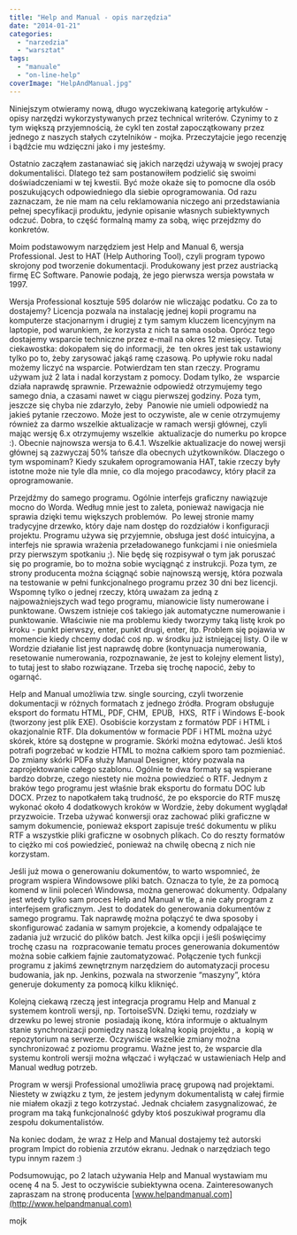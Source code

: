 ```yaml
---
title: "Help and Manual - opis narzędzia"
date: "2014-01-21"
categories:
  - "narzedzia"
  - "warsztat"
tags:
  - "manuale"
  - "on-line-help"
coverImage: "HelpAndManual.jpg"
---
```


Niniejszym otwieramy nową, długo wyczekiwaną kategorię artykułów - opisy narzędzi wykorzystywanych przez technical writerów. Czynimy to z tym większą przyjemnością, że cykl ten został zapoczątkowany przez jednego z naszych stałych czytelników - mojka. Przeczytajcie jego recenzję i bądźcie mu wdzięczni jako i my jesteśmy.

Ostatnio zacząłem zastanawiać się jakich narzędzi używają w swojej pracy dokumentaliści. Dlatego też sam postanowiłem podzielić się swoimi doświadczeniami w tej kwestii. Być może okaże się to pomocne dla osób poszukujących odpowiedniego dla siebie oprogramowania. Od razu zaznaczam, że nie mam na celu reklamowania niczego ani przedstawiania pełnej specyfikacji produktu, jedynie opisanie własnych subiektywnych odczuć. Dobra, to część formalną mamy za sobą, więc przejdzmy do konkretów.

Moim podstawowym narzędziem jest Help and Manual 6, wersja Professional. Jest to HAT (Help Authoring Tool), czyli program typowo skrojony pod tworzenie dokumentacji. Produkowany jest przez austriacką firmę EC Software. Panowie podają, że jego pierwsza wersja powstała w 1997.

Wersja Professional kosztuje 595 dolarów nie wliczając podatku. Co za to dostajemy? Licencja pozwala na instalację jednej kopii programu na komputerze stacjonarnym i drugiej z tym samym kluczem licencyjnym na laptopie, pod warunkiem, że korzysta z nich ta sama osoba. Oprócz tego dostajemy wsparcie techniczne przez e-mail na okres 12 miesięcy. Tutaj ciekawostka: dokopałem się do informacji, że  ten okres jest tak ustawiony tylko po to, żeby zarysować jakąś ramę czasową. Po upływie roku nadal możemy liczyć na wsparcie. Potwierdzam ten stan rzeczy. Programu używam już 2 lata i nadal korzystam z pomocy. Dodam tylko, że  wsparcie działa naprawdę sprawnie. Przeważnie odpowiedź otrzymujemy tego samego dnia, a czasami nawet w ciągu pierwszej godziny. Poza tym, jeszcze się chyba nie zdarzyło, żeby  Panowie nie umieli odpowiedź na jakieś pytanie rzeczowo. Może jest to oczywiste, ale w cenie otrzymujemy  również za darmo wszelkie aktualizacje w ramach wersji głównej, czyli mając wersję 6.x otrzymujemy wszelkie  aktualizacje do numerku po kropce :). Obecnie najnowsza wersja to 6.4.1. Wszelkie aktualizacje do nowej wersji głównej są zazwyczaj 50% tańsze dla obecnych użytkowników. Dlaczego o tym wspominam? Kiedy szukałem oprogramowania HAT, takie rzeczy były istotne może nie tyle dla mnie, co dla mojego pracodawcy, który płacił za oprogramowanie.

Przejdźmy do samego programu. Ogólnie interfejs graficzny nawiązuje mocno do Worda. Według mnie jest to zaleta, ponieważ nawigacja nie sprawia dzięki temu większych problemów.  Po lewej stronie mamy tradycyjne drzewko, który daje nam dostęp do rozdziałów i konfiguracji projektu. Programu używa się przyjemnie, obsługa jest dość intuicyjna, a interfejs nie sprawia wrażenia przeładowanego funkcjami i nie onieśmiela przy pierwszym spotkaniu ;). Nie będę się rozpisywał o tym jak poruszać się po programie, bo to można sobie wyciągnąć z instrukcji. Poza tym, ze strony producenta można ściągnąć sobie najnowszą wersję, która pozwala na testowanie w pełni funkcjonalnego programu przez 30 dni bez licencji.  Wspomnę tylko o jednej rzeczy, którą uważam za jedną z najpoważniejszych wad tego programu, mianowicie listy numerowane i punktowane. Owszem istnieje coś takiego jak automatyczne numerowanie i punktowanie. Właściwie nie ma problemu kiedy tworzymy taką listę krok po kroku - punkt pierwszy, enter, punkt drugi, enter, itp. Problem się pojawia w momencie kiedy chcemy dodać coś np. w środku już istniejącej listy. O ile w Wordzie działanie list jest naprawdę dobre (kontynuacja numerowania, resetowanie numerowania, rozpoznawanie, że jest to kolejny element listy), to tutaj jest to słabo rozwiązane. Trzeba się trochę napocić, żeby to ogarnąć.

Help and Manual umożliwia tzw. single sourcing, czyli tworzenie dokumentacji w różnych formatach z jednego źródła. Program obsługuje eksport do formatu HTML, PDF, CHM,  EPUB,  HXS,  RTF i Windows E-book (tworzony jest plik EXE). Osobiście korzystam z formatów PDF i HTML i okazjonalnie RTF. Dla dokumentów w formacie PDF i HTML można użyć skórek, które są dostępne w programie. Skórki można edytować. Jeśli ktoś potrafi pogrzebać w kodzie HTML to można całkiem sporo tam pozmieniać. Do zmiany skórki PDFa służy Manual Designer, który pozwala na zaprojektowanie całego szablonu. Ogólnie te dwa formaty są wspierane bardzo dobrze, czego niestety nie można powiedzieć o RTF. Jednym z braków tego programu jest właśnie brak eksportu do formatu DOC lub DOCX. Przez to napotkałem taką trudność, że po eksporcie do RTF muszę wykonać około 4 dodatkowych kroków w Wordzie, żeby dokument wyglądał przyzwoicie. Trzeba używać konwersji oraz zachować pliki graficzne w samym dokumencie, ponieważ eksport zapisuje treść dokumentu w pliku RTF a wszystkie pliki graficzne w osobnych plikach. Co do reszty formatów to ciężko mi coś powiedzieć, ponieważ na chwilę obecną z nich nie korzystam.

Jeśli już mowa o generowaniu dokumentów, to warto wspomnieć, że program wspiera Windowsowe pliki batch. Oznacza to tyle, że za pomocą komend w linii poleceń Windowsa, można generować dokumenty. Odpalany jest wtedy tylko sam proces Help and Manual w tle, a nie cały program z interfejsem graficznym. Jest to dodatek do generowania dokumentów z samego programu. Tak naprawdę można połączyć te dwa sposoby i skonfigurować zadania w samym projekcie, a komendy odpalające te zadania już wrzucić do plików batch. Jest kilka opcji i jeśli poświęcimy trochę czasu na  rozpracowanie tematu proces generowania dokumentów można sobie całkiem fajnie zautomatyzować. Połączenie tych funkcji programu z jakimś zewnętrznym narzędziem do automatyzacji procesu budowania, jak np. Jenkins, pozwala na stworzenie “maszyny”, która generuje dokumenty za pomocą kilku kliknięć.

Kolejną ciekawą rzeczą jest integracja programu Help and Manual z systemem kontroli wersji, np. TortoiseSVN. Dzięki temu, rozdziały w drzewku po lewej stronie  posiadają ikonę, która informuje o aktualnym stanie synchronizacji pomiędzy naszą lokalną kopią projektu , a  kopią w repozytorium na serwerze. Oczywiście wszelkie zmiany można synchronizować z poziomu programu. Ważne jest to, że wsparcie dla systemu kontroli wersji można włączać i wyłączać w ustawieniach Help and Manual według potrzeb.

Program w wersji Professional umożliwia pracę grupową nad projektami. Niestety w związku z tym, że jestem jedynym dokumentalistą w całej firmie nie miałem okazji z tego kotrzystać. Jednak chciałem zasygnalizować, że program ma taką funkcjonalność gdyby ktoś poszukiwał programu dla zespołu dokumentalistów.

Na koniec dodam, że wraz z Help and Manual dostajemy też autorski program Impict do robienia zrzutów ekranu. Jednak o narzędziach tego typu innym razem :)

Podsumowując, po 2 latach używania Help and Manual wystawiam mu ocenę 4 na 5. Jest to oczywiście subiektywna ocena. Zainteresowanych zapraszam na stronę producenta [www.helpandmanual.com](http://www.helpandmanual.com)

mojk
